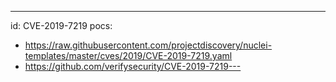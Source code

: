 ---
id: CVE-2019-7219
pocs:
  - https://raw.githubusercontent.com/projectdiscovery/nuclei-templates/master/cves/2019/CVE-2019-7219.yaml
  - https://github.com/verifysecurity/CVE-2019-7219---
